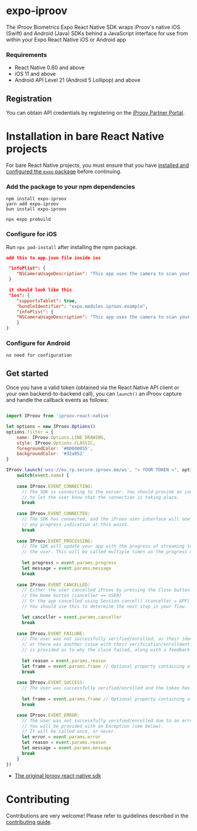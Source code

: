 # expo-iproov
The iProov Biometrics Expo React Native SDK wraps iProov's native iOS (Swift) and Android (Java) SDKs behind a JavaScript interface for use from within your Expo React Native iOS or Android app

### Requirements

- React Native 0.60 and above
- iOS 11 and above
- Android API Level 21 (Android 5 Lollipop) and above

## Registration

You can obtain API credentials by registering on the [iProov Partner Portal](https://portal.iproov.net).

# Installation in bare React Native projects

For bare React Native projects, you must ensure that you have [installed and configured the `expo` package](https://docs.expo.dev/bare/installing-expo-modules/) before continuing.

### Add the package to your npm dependencies

```
npm install expo-iproov
yarn add expo-iproov
bun install expo-iproov

```

```
npx expo prebuild
```

### Configure for iOS

Run `npx pod-install` after installing the npm package.

```json
add this to app.json file inside ios

 "infoPlist": {
    "NSCameraUsageDescription": "This app uses the camera to scan your face"
 }

 it should look like this 
 "ios": {
    "supportsTablet": true,
    "bundleIdentifier": "expo.modules.iproov.example",
    "infoPlist": {
    "NSCameraUsageDescription": "This app uses the camera to scan your face"
    }
}

```


### Configure for Android
```
no need for configuration
```


## Get started

Once you have a valid token (obtained via the React Native API client or your own backend-to-backend call), you can `launch()` an iProov capture and handle the callback events as follows:

```javascript

import IProov from 'iproov-react-native'

let options = new IProov.Options()
options.filter = {
	name: IProov.Options.LINE_DRAWING,
	style: IProov.Options.CLASSIC,
	foregroundColor: '#00000055',
	backgroundColor: '#32a852'
}

IProov.launch('wss://eu.rp.secure.iproov.me/ws', "< YOUR TOKEN >", options, (event) => {
	switch(event.name) {
	
	case IProov.EVENT_CONNECTING:
	  // The SDK is connecting to the server. You should provide an indeterminate progress indicator
	  // to let the user know that the connection is taking place.
	  break
	
	case IProov.EVENT_CONNECTED:
	  // The SDK has connected, and the iProov user interface will now be displayed. You should hide
	  // any progress indication at this point.
	  break
	
	case IProov.EVENT_PROCESSING:
	  // The SDK will update your app with the progress of streaming to the server and authenticating
	  // the user. This will be called multiple times as the progress updates.
  
	  let progress = event.params.progress
	  let message = event.params.message
	  break
	
	case IProov.EVENT_CANCELLED:
	  // Either the user cancelled iProov by pressing the Close button at the top or
	  // the Home button (canceller == USER)
	  // Or the app cancelled using Session.cancel() (canceller = APP).
	  // You should use this to determine the next step in your flow.

	  let canceller = event.params.canceller
	  break
	
	case IProov.EVENT_FAILURE:
	  // The user was not successfully verified/enrolled, as their identity could not be verified,
	  // or there was another issue with their verification/enrollment. A reason (as a string)
	  // is provided as to why the claim failed, along with a feedback code from the back-end.
  
	  let reason = event.params.reason
	  let frame = event.params.frame // Optional property containing a single Base64 encoded frame
	  break
	
	case IProov.EVENT_SUCCESS:
	  // The user was successfully verified/enrolled and the token has been validated.
   
	  let frame = event.params.frame // Optional property containing a single Base64 encoded frame
	  break

	case IProov.EVENT_ERROR:
	  // The user was not successfully verified/enrolled due to an error (e.g. lost internet connection).
	  // You will be provided with an Exception (see below).
	  // It will be called once, or never.
	  let error = event.params.error
	  let reason = event.params.reason
	  let message = event.params.message
	  break
	}
})
```
* [The original Iproov react-native sdk](https://github.com/iProov/react-native.git)


# Contributing

Contributions are very welcome! Please refer to guidelines described in the [contributing guide]( https://github.com/expo/expo#contributing).
